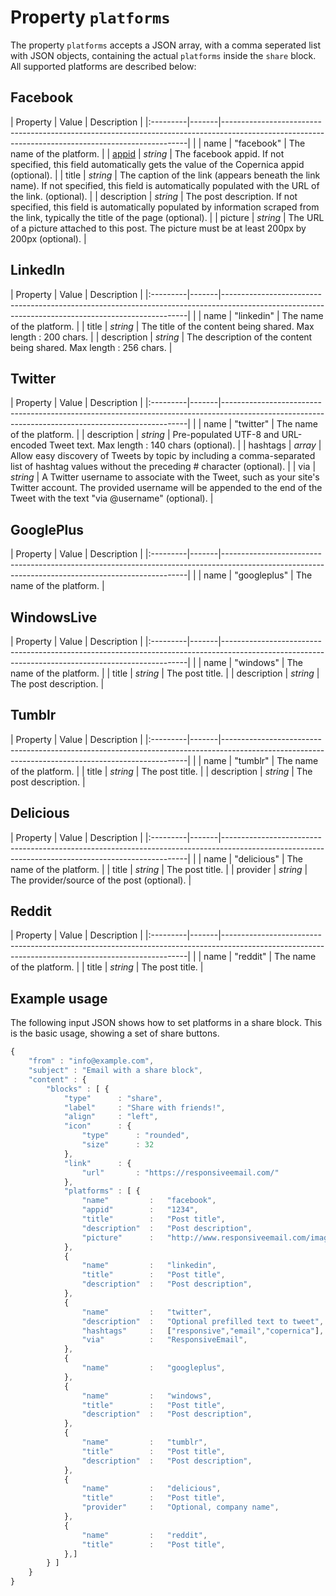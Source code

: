 # Property `platforms`

The property `platforms` accepts a JSON array, with a comma seperated list with 
JSON objects, containing the actual `platforms` inside the `share` block.
All supported platforms are described below: 

## Facebook

| Property | Value | Description                                                                                                                                       |
|:---------|-------|---------------------------------------------------------------------------------------------------------------------------------------------------|                                          |
| name | "facebook" | The name of the platform.                                             |
| [appid](https://developers.facebook.com/apps/) | _string_ | The facebook appid. If not specified, this field automatically gets the value of the Copernica appid (optional).           |
| title | _string_ | The caption of the link (appears beneath the link name). If not specified, this field is automatically populated with the URL of the link. (optional).                       |
| description | _string_ | The post description. If not specified, this field is automatically populated by information scraped from the link, typically the title of the page (optional).                       |
| picture | _string_ | The URL of a picture attached to this post. The picture must be at least 200px by 200px (optional).                       |

## LinkedIn

| Property | Value | Description                                                                                                                                       |
|:---------|-------|---------------------------------------------------------------------------------------------------------------------------------------------------|                                          |
| name | "linkedin" | The name of the platform.                                             |
| title | _string_ | The title of the content being shared. Max length : 200 chars.                       |
| description | _string_ | The description of the content being shared. Max length : 256 chars.                       |

## Twitter

| Property | Value | Description                                                                                                                                       |
|:---------|-------|---------------------------------------------------------------------------------------------------------------------------------------------------|                                          |
| name | "twitter" | The name of the platform.                                             |
| description | _string_ | Pre-populated UTF-8 and URL-encoded Tweet text. Max length : 140 chars  (optional).                       |
| hashtags | _array_ | Allow easy discovery of Tweets by topic by including a comma-separated list of hashtag values without the preceding # character (optional).                       |
| via | _string_ | A Twitter username to associate with the Tweet, such as your site's Twitter account. The provided username will be appended to the end of the Tweet with the text "via @username" (optional).                       |

## GooglePlus

| Property | Value | Description                                                                                                                                       |
|:---------|-------|---------------------------------------------------------------------------------------------------------------------------------------------------|                                          |
| name | "googleplus" | The name of the platform.                                             |

## WindowsLive

| Property | Value | Description                                                                                                                                       |
|:---------|-------|---------------------------------------------------------------------------------------------------------------------------------------------------|                                          |
| name | "windows" | The name of the platform.                                             |
| title | _string_ | The post title.                       |
| description | _string_ | The post description.                       |

## Tumblr

| Property | Value | Description                                                                                                                                       |
|:---------|-------|---------------------------------------------------------------------------------------------------------------------------------------------------|                                          |
| name | "tumblr" | The name of the platform.                                             |
| title | _string_ | The post title.                       |
| description | _string_ | The post description.                       |

## Delicious

| Property | Value | Description                                                                                                                                       |
|:---------|-------|---------------------------------------------------------------------------------------------------------------------------------------------------|                                          |
| name | "delicious" | The name of the platform.                                             |
| title | _string_ | The post title.                       |
| provider | _string_ | The provider/source of the post (optional).                       |

## Reddit

| Property | Value | Description                                                                                                                                       |
|:---------|-------|---------------------------------------------------------------------------------------------------------------------------------------------------|                                          |
| name | "reddit" | The name of the platform.                                             |
| title | _string_ | The post title.                       |


## Example usage

The following input JSON shows how to set platforms in a share block. This is
the basic usage, showing a set of share buttons.

```javascript
{
    "from" : "info@example.com",
    "subject" : "Email with a share block",
    "content" : {
        "blocks" : [ {
            "type"      : "share",
            "label"     : "Share with friends!",
            "align"     : "left",
            "icon"      : {
                "type"      : "rounded",
                "size"      : 32
            },
            "link"      : {
                "url"       : "https://responsiveemail.com/"
            },
            "platforms" : [ {
                "name"         :   "facebook",
                "appid"        :   "1234",
                "title"        :   "Post title",
                "description"  :   "Post description",
                "picture"      :   "http://www.responsiveemail.com/images/somecustomimage.png"
            },
            {
                "name"         :   "linkedin",
                "title"        :   "Post title",
                "description"  :   "Post description",
            },
            {
                "name"         :   "twitter",
                "description"  :   "Optional prefilled text to tweet",
                "hashtags"     :   ["responsive","email","copernica"],
                "via"          :   "ResponsiveEmail",
            },
            {
                "name"         :   "googleplus",
            },
            {
                "name"         :   "windows",
                "title"        :   "Post title",
                "description"  :   "Post description",
            },
            {
                "name"         :   "tumblr",
                "title"        :   "Post title",
                "description"  :   "Post description",
            },
            {
                "name"         :   "delicious",
                "title"        :   "Post title",
                "provider"     :   "Optional, company name",
            },
            {
                "name"         :   "reddit",
                "title"        :   "Post title",
            },]
        } ]
    }
}
```
